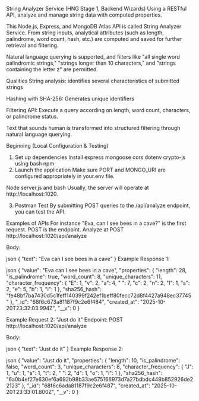 String Analyzer Service (HNG Stage 1, Backend Wizards)
 Using a RESTful API, analyze and manage string data with computed properties.

 This Node.js, Express, and MongoDB Atlas API is called String Analyzer Service.  From string inputs, analytical attributes (such as length, palindrome, word count, hash, etc.) are computed and saved for further retrieval and filtering.

 Natural language querying is supported, and filters like "all single word palindromic strings," "strings longer than 10 characters," and "strings containing the letter z" are permitted.

 Qualities
 String analysis: identifies several characteristics of submitted strings

 Hashing with SHA-256: Generates unique identifiers

 Filtering API: Execute a query according on length, word count, characters, or palindrome status.

 Text that sounds human is transformed into structured filtering through natural language querying.

 Beginning (Local Configuration & Testing)
1. Set up dependencies
Install express mongoose cors dotenv crypto-js using bash npm
2. Launch the application
Make sure PORT and MONGO_URI are configured appropriately in your.env file.

Node server.js and bash
Usually, the server will operate at http://localhost:1020.

3. Postman Test
By submitting POST queries to the /api/analyze endpoint, you can test the API.

Examples of APIs
For instance "Eva, can I see bees in a cave?" is the first request.
POST is the endpoint. Analyze at POST http://localhost:1020/api/analyze

Body:

json
{
  "text": "Eva can I see bees in a cave"
}
Example Response 1:

json
{
  "value": "Eva can I see bees in a cave",
  "properties": {
    "length": 28,
    "is_palindrome": true,
    "word_count": 8,
    "unique_characters": 11,
    "character_frequency": {
      "E": 1,
      "v": 2,
      "a": 4,
      " ": 7,
      "c": 2,
      "n": 2,
      "I": 1,
      "s": 2,
      "e": 5,
      "b": 1,
      "i": 1
    },
    "sha256_hash": "fe48bf7ba7430d5c1feff140399f242ef1beff80fecc72d8f4427a948ec37745"
  },
  "_id": "68f6c673a81187f9c2e6f484",
  "created_at": "2025-10-20T23:32:03.994Z",
  "__v": 0
}  

Example Request 2: "Just do it"
Endpoint: POST http://localhost:1020/api/analyze

Body:

json
{
  "text": "Just do it"
}
Example Response 2:

json
{
  "value": "Just do it",
  "properties": {
    "length": 10,
    "is_palindrome": false,
    "word_count": 3,
    "unique_characters": 8,
    "character_frequency": {
      "J": 1,
      "u": 1,
      "s": 1,
      "t": 2,
      " ": 2,
      "d": 1,
      "o": 1,
      "i": 1
    },
    "sha256_hash": "6a0b4ef27e630ef6a692b98b33ae575166973d7a27bdbdc448b852926de22123"
  },
  "_id": "68f6c6ada81187f9c2e6f487",
  "created_at": "2025-10-20T23:33:01.800Z",
  "__v": 0
}